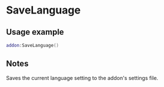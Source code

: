 # SaveLanguage

## Usage example
```lua
addon:SaveLanguage()
```

## Notes
Saves the current language setting to the addon's settings file.

